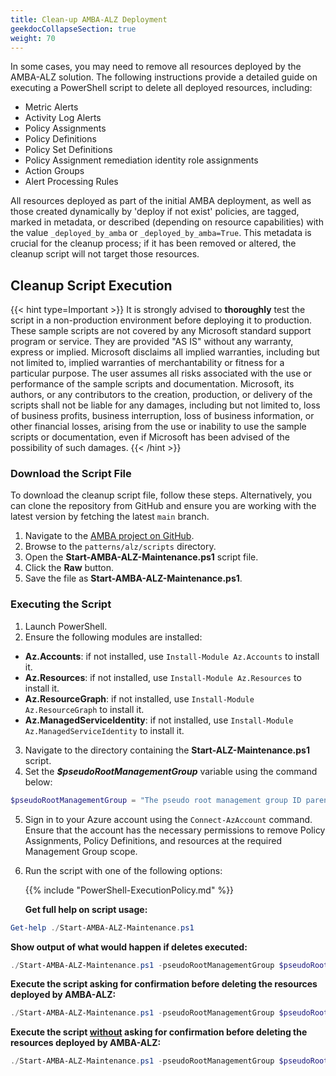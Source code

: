 ```yaml
---
title: Clean-up AMBA-ALZ Deployment
geekdocCollapseSection: true
weight: 70
---
```


In some cases, you may need to remove all resources deployed by the AMBA-ALZ solution. The following instructions provide a detailed guide on executing a PowerShell script to delete all deployed resources, including:

- Metric Alerts
- Activity Log Alerts
- Policy Assignments
- Policy Definitions
- Policy Set Definitions
- Policy Assignment remediation identity role assignments
- Action Groups
- Alert Processing Rules

All resources deployed as part of the initial AMBA deployment, as well as those created dynamically by 'deploy if not exist' policies, are tagged, marked in metadata, or described (depending on resource capabilities) with the value `_deployed_by_amba` or `_deployed_by_amba=True`. This metadata is crucial for the cleanup process; if it has been removed or altered, the cleanup script will not target those resources.

## Cleanup Script Execution

{{< hint type=Important >}}
It is strongly advised to **thoroughly** test the script in a non-production environment before deploying it to production. These sample scripts are not covered by any Microsoft standard support program or service. They are provided "AS IS" without any warranty, express or implied. Microsoft disclaims all implied warranties, including but not limited to, implied warranties of merchantability or fitness for a particular purpose. The user assumes all risks associated with the use or performance of the sample scripts and documentation. Microsoft, its authors, or any contributors to the creation, production, or delivery of the scripts shall not be liable for any damages, including but not limited to, loss of business profits, business interruption, loss of business information, or other financial losses, arising from the use or inability to use the sample scripts or documentation, even if Microsoft has been advised of the possibility of such damages.
{{< /hint >}}

### Download the Script File

To download the cleanup script file, follow these steps. Alternatively, you can clone the repository from GitHub and ensure you are working with the latest version by fetching the latest `main` branch.

1. Navigate to the [AMBA project on GitHub](https://aka.ms/amba/repo).
2. Browse to the `patterns/alz/scripts` directory.
3. Open the **Start-AMBA-ALZ-Maintenance.ps1** script file.
4. Click the **Raw** button.
5. Save the file as **Start-AMBA-ALZ-Maintenance.ps1**.

### Executing the Script

1. Launch PowerShell.
2. Ensure the following modules are installed:
  - **Az.Accounts**: if not installed, use `Install-Module Az.Accounts` to install it.
  - **Az.Resources**: if not installed, use `Install-Module Az.Resources` to install it.
  - **Az.ResourceGraph**: if not installed, use `Install-Module Az.ResourceGraph` to install it.
  - **Az.ManagedServiceIdentity**: if not installed, use `Install-Module Az.ManagedServiceIdentity` to install it.
3. Navigate to the directory containing the **Start-ALZ-Maintenance.ps1** script.
4. Set the _**$pseudoRootManagementGroup**_ variable using the command below:

  ```powershell
  $pseudoRootManagementGroup = "The pseudo root management group ID parenting the identity, management and connectivity management groups"
  ```

5. Sign in to your Azure account using the `Connect-AzAccount` command. Ensure that the account has the necessary permissions to remove Policy Assignments, Policy Definitions, and resources at the required Management Group scope.
6. Run the script with one of the following options:

   {{% include "PowerShell-ExecutionPolicy.md" %}}

   **Get full help on script usage:**

  ```powershell
  Get-help ./Start-AMBA-ALZ-Maintenance.ps1
  ```

  **Show output of what would happen if deletes executed:**

  ```powershell
  ./Start-AMBA-ALZ-Maintenance.ps1 -pseudoRootManagementGroup $pseudoRootManagementGroup -cleanItems Amba-Alz -WhatIf
  ```

  **Execute the script asking for confirmation before deleting the resources deployed by AMBA-ALZ:**

  ```powershell
  ./Start-AMBA-ALZ-Maintenance.ps1 -pseudoRootManagementGroup $pseudoRootManagementGroup -cleanItems Amba-Alz
  ```

  **Execute the script <ins>without</ins> asking for confirmation before deleting the resources deployed by AMBA-ALZ:**

  ```powershell
  ./Start-AMBA-ALZ-Maintenance.ps1 -pseudoRootManagementGroup $pseudoRootManagementGroup -cleanItems Amba-Alz -Confirm:$false
  ```
